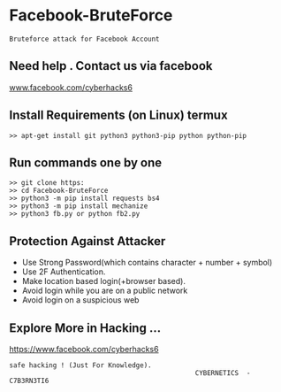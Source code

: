 # Facebook-BruteForce
```
Bruteforce attack for Facebook Account
```
## Need help . Contact us via facebook
www.facebook.com/cyberhacks6

## Install Requirements (on Linux) termux
```
>> apt-get install git python3 python3-pip python python-pip
```

## Run commands one by one
```
>> git clone https:
>> cd Facebook-BruteForce
>> python3 -m pip install requests bs4
>> python3 -m pip install mechanize
>> python3 fb.py or python fb2.py
```


## Protection Against Attacker
* Use Strong Password(which contains character + number + symbol)
* Use 2F Authentication.
* Make location based login(+browser based).
* Avoid login while you are on a public network 
* Avoid login on a suspicious web  

## Explore More in Hacking ...
https://www.facebook.com/cyberhacks6

~~~
safe hacking ! (Just For Knowledge).
                                               CYBERNETICS  -  C7B3RN3TI6
~~~
